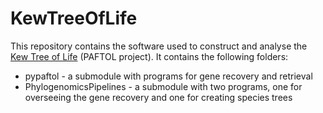 # KewTreeOfLife

This repository contains the software used to construct and analyse the [Kew Tree of Life](https://treeoflife.kew.org/) (PAFTOL project). It contains the following folders:
* pypaftol - a submodule with programs for gene recovery and retrieval
* PhylogenomicsPipelines - a submodule with two programs, one for overseeing the gene recovery and one for creating species trees


